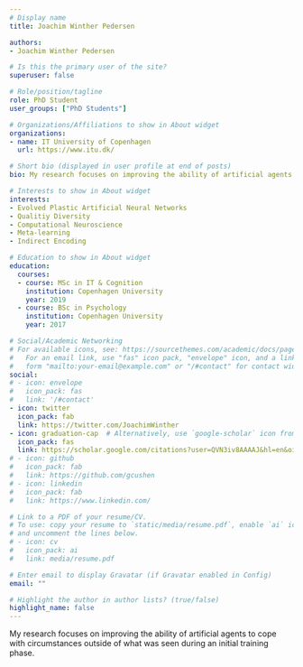 ```yaml
---
# Display name
title: Joachim Winther Pedersen

authors:
- Joachim Winther Pedersen

# Is this the primary user of the site?
superuser: false

# Role/position/tagline
role: PhD Student
user_groups: ["PhD Students"]

# Organizations/Affiliations to show in About widget
organizations:
- name: IT University of Copenhagen
  url: https://www.itu.dk/

# Short bio (displayed in user profile at end of posts)
bio: My research focuses on improving the ability of artificial agents to cope with circumstances outside of what was seen during an initial training phase. 

# Interests to show in About widget
interests:
- Evolved Plastic Artificial Neural Networks
- Qualitiy Diversity
- Computational Neuroscience 
- Meta-learning
- Indirect Encoding

# Education to show in About widget
education:
  courses:
  - course: MSc in IT & Cognition
    institution: Copenhagen University
    year: 2019
  - course: BSc in Psychology
    institution: Copenhagen University
    year: 2017

# Social/Academic Networking
# For available icons, see: https://sourcethemes.com/academic/docs/page-builder/#icons
#   For an email link, use "fas" icon pack, "envelope" icon, and a link in the
#   form "mailto:your-email@example.com" or "/#contact" for contact widget.
social:
# - icon: envelope
#   icon_pack: fas
#   link: '/#contact'
- icon: twitter
  icon_pack: fab
  link: https://twitter.com/JoachimWinther
- icon: graduation-cap  # Alternatively, use `google-scholar` icon from `ai` icon pack
  icon_pack: fas
  link: https://scholar.google.com/citations?user=QVN3iv8AAAAJ&hl=en&oi=sra
# - icon: github
#   icon_pack: fab
#   link: https://github.com/gcushen
# - icon: linkedin
#   icon_pack: fab
#   link: https://www.linkedin.com/

# Link to a PDF of your resume/CV.
# To use: copy your resume to `static/media/resume.pdf`, enable `ai` icons in `params.toml`, 
# and uncomment the lines below.
# - icon: cv
#   icon_pack: ai
#   link: media/resume.pdf

# Enter email to display Gravatar (if Gravatar enabled in Config)
email: ""

# Highlight the author in author lists? (true/false)
highlight_name: false
---
```


My research focuses on improving the ability of artificial agents to cope with circumstances outside of what was seen during an initial training phase.
